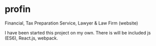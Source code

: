 # profin
Financial, Tax Preparation Service, Lawyer & Law Firm (website) 

I have been started this project on my own. There is will be included js (ES6), React.js, webpack. 
